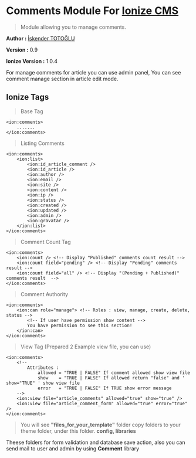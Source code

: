 # Comments Module For [Ionize CMS](http://ionizecms.com "Ionize CMS") #
> Module allowing you to manage comments.


**Author :** [İskender TOTOĞLU](http://altivebir.com.tr "ALTI ve BIR IT.")

**Version :** 0.9

**Ionize Version :** 1.0.4

For manage comments for article you can use admin panel, You can see comment manage section in article edit mode.

## Ionize Tags ##
>Base Tag

	<ion:comments>
		.......
	</ion:comments>
>Listing Comments

	<ion:comments>
		<ion:list>
			<ion:id_article_comment />
            <ion:id_article />
            <ion:author />
            <ion:email />
            <ion:site />
            <ion:content />
            <ion:ip />
            <ion:status />
            <ion:created />
            <ion:updated />
            <ion:admin />
			<ion:gravatar />
		</ion:list>
	</ion:comments>
>Comment Count Tag

	<ion:comments>
		<ion:count /> <!-- Display "Published" comments count result -->
		<ion:count field="pending" /> <!-- Display "Pending" comments result -->
		<ion:count field="all" /> <!-- Display "(Pending + Published)" comments result  -->
	</ion:comments>

>Comment Authority

	<ion:comments>
		<ion:can role="manage"> <!-- Roles : view, manage, create, delete, status -->
			<!-- If user have permission show content -->
			You have permission to see this section!
		</ion:can>
	</ion:comments>
>View Tag (Prepared 2 Example view file, you can use)

	<ion:comments>
		<!--
			Attributes :
				allowed = "TRUE | FALSE" If comment allowed show view file
				show	= "TRUE | FALSE" If allowed return "false" and ' show="TRUE" ' show view file
				error	= "TRUE | FALSE" If TRUE show error message
		-->
		<ion:view file="article_comments" allowed="true" show="true" />
		<ion:view file="article_comment_form" allowed="true" error="true" />
	</ion:comments>

>You will see **"files_for_your_template"** folder copy folders to your theme folder, under this folder.
>**config, libraries**

Theese folders for form validation and database save action, also you can send mail to user and admin by using **Comment** library